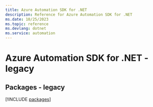 ```yaml
---
title: Azure Automation SDK for .NET
description: Reference for Azure Automation SDK for .NET
ms.date: 10/25/2023
ms.topic: reference
ms.devlang: dotnet
ms.service: automation
---
```

# Azure Automation SDK for .NET - legacy
## Packages - legacy
[!INCLUDE [packages](automation-index.md)]